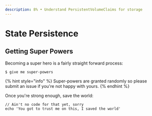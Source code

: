 ```yaml
---
description: 8% • Understand PersistentVolumeClaims for storage
---
```


# State Persistence

## Getting Super Powers

Becoming a super hero is a fairly straight forward process:

```
$ give me super-powers
```

{% hint style="info" %}
 Super-powers are granted randomly so please submit an issue if you're not happy with yours.
{% endhint %}

Once you're strong enough, save the world:

```
// Ain't no code for that yet, sorry
echo 'You got to trust me on this, I saved the world'
```



